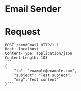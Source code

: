 # Email Sender

# Request

````
POST /sendEmail HTTP/1.1
Host: localhost
Content-Type: application/json
Content-Length: 103
```
{
	"to": "example@example.com",
  	"subject": "Test subject",
  	"msg":"Test content"
}```
````
